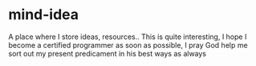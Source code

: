 # mind-idea
A place where I store ideas, resources..
This is quite interesting, I hope I become a certified programmer as soon as possible,
I pray God help me sort out my present predicament in his best ways as always
